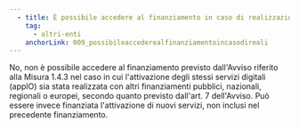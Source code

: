 ```yaml
---
  - title: È possibile accedere al finanziamento in caso di realizzazione del progetto, con l'ausilio di Fondi pubblici, prima della pubblicazione dell'Avviso "Adozione appIO" della Misura 1.4.3?
    tag:
      - altri-enti
    anchorLink: 009_possibileaccederealfinanziamentoincasodireali
---
```


No, non è possibile accedere al finanziamento previsto dall'Avviso riferito alla Misura 1.4.3 nel caso in cui l'attivazione degli stessi servizi digitali (appIO) sia stata realizzata con altri finanziamenti pubblici, nazionali, regionali o europei, secondo quanto previsto dall'art. 7 dell'Avviso. Può essere invece finanziata l'attivazione di nuovi servizi, non inclusi nel precedente finanziamento.
